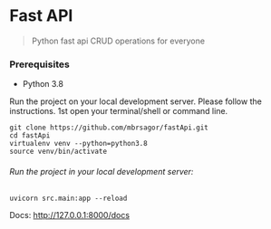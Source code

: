# Fast API

> Python fast api CRUD operations for everyone

### Prerequisites
- Python 3.8

Run the project on your local development server. Please follow the instructions.
1st open your terminal/shell or command line.

```base
git clone https://github.com/mbrsagor/fastApi.git
cd fastApi
virtualenv venv --python=python3.8
source venv/bin/activate
```

###### Run the project in your local development server:
```
uvicorn src.main:app --reload
```

Docs: http://127.0.0.1:8000/docs
